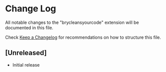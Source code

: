 # Change Log

All notable changes to the "brycleansyourcode" extension will be documented in this file.

Check [Keep a Changelog](http://keepachangelog.com/) for recommendations on how to structure this file.

## [Unreleased]

- Initial release
